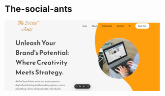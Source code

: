 # The-social-ants
![Homepage Screenshot](https://github.com/Atrayeej/The-social-ants/blob/main/soci.png?raw=true) 
